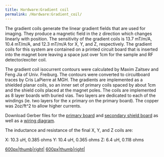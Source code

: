 ```yaml
---
title: Hardware:Gradient coil
permalink: /Hardware:Gradient_coil/
---
```


The gradient coils generate the linear gradient fields that are used for
imaging. They produce a magnetic field in the z direction which changes
linearly with position. The sensitivity of the gradient coils is 13.7
mT/m/A, 10.4 mT/m/A, and 12.3 mT/m/A for X, Y, and Z, respectively. The
gradient coils for this system are contained on a printed circuit board
that is inserted into the magnet bore leaving a space just over 1cm for
the sample and RF detector/exciter coil.

The gradient coil isocurrent contours were calculated by Maxim Zaitsev
and Feng Jia of Univ. Freiburg. The contours were converted to
circuitboard traces by Cris LaPierre at MGH. The gradients are
implemented as a shielded planar coils, so an inner set of primary coils
spaced by about 1cm and the shield coils placed at the magnet poles. The
coils are implemented as 8 layer boards with buried vias. Two layers are
dedicated to each of the windings (ie. two layers for the x primary on
the primary board). The copper was 2oz/ft^2 to allow higher currents.

Download Gerber files for the
<a href="/:File:CAS_Primary_8layers_v3.zip" class="wikilink"
title="primary board">primary board</a> and
<a href="/:File:CAS_Shielding_8layers_v3.zip" class="wikilink"
title="secondary shield board">secondary shield board</a> as well as a
<a href="/:File:GRADIENT_WIRING_DIAGRAM.pdf" class="wikilink"
title="wiring diagram">wiring diagram</a>.

The inductance and resistance of the final X, Y, and Z coils are:

X: 10.3 uH, 0.385 ohms Y: 10.4 uH, 0.365 ohms Z: 6.4 uH, 0.118 ohms

<a href="/File:Gradient_boards_smaller_jpg.jpg" class="wikilink"
title="600px|thumb|right|">600px|thumb|right|</a>
<a href="/File:gradientcoil.png" class="wikilink"
title="600px|thumb|right|">600px|thumb|right|</a>